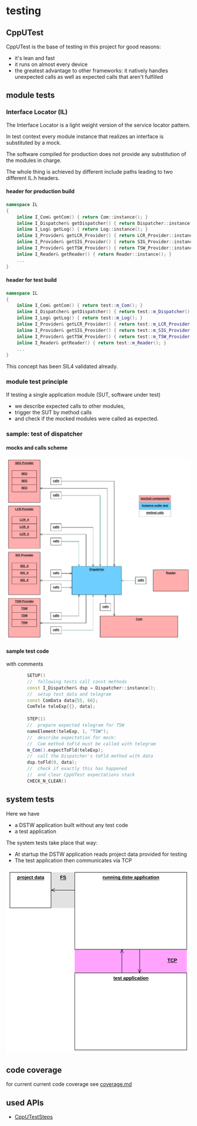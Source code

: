 # testing

## CppUTest
CppUTest is the base of testing in this project for good reasons:

-   it's lean and fast
-   it runs on almost every device
-   the greatest advantage to other frameworks: it natively handles unexpected calls as well as expected calls that aren't fulfilled

## module tests
### Interface Locator (IL)
The Interface Locator is a light weight version of the service locator pattern.

In test context every module instance that realizes an interface is substituted by a mock.

The software compiled for production does not provide any substitution of the modules in charge.

The whole thing is achieved by different include paths leading to two different IL.h headers.

#### header for production build 
```cpp
namespace IL
{
    inline I_Com& getCom() { return Com::instance(); }
    inline I_Dispatcher& getDispatcher() { return Dispatcher::instance(); }
    inline I_Log& getLog() { return Log::instance(); }
    inline I_Provider& getLCR_Provider() { return LCR_Provider::instance(); }
    inline I_Provider& getSIG_Provider() { return SIG_Provider::instance(); }
    inline I_Provider& getTSW_Provider() { return TSW_Provider::instance(); }
    inline I_Reader& getReader() { return Reader::instance(); }
    ...
}
```
#### header for test build 
```cpp
namespace IL
{
    inline I_Com& getCom() { return test::m_Com(); }
    inline I_Dispatcher& getDispatcher() { return test::m_Dispatcher(); }
    inline I_Log& getLog() { return test::m_Log(); }
    inline I_Provider& getLCR_Provider() { return test::m_LCR_Provider(); }
    inline I_Provider& getSIG_Provider() { return test::m_SIG_Provider(); }
    inline I_Provider& getTSW_Provider() { return test::m_TSW_Provider(); }
    inline I_Reader& getReader() { return test::m_Reader(); }
    ...
}
```
This concept has been SIL4 validated already.

### module test principle
If testing a single application module (SUT, software under test)
-   we describe expected calls to other modules,
-   trigger the SUT by method calls
-   and check if the mocked modules were called as expected.

### sample: test of dispatcher
#### mocks and calls scheme

![test Dispatcher](../specification/doc/test_dispatcher.svg) 

#### sample test code
with comments
```cpp
        SETUP()
        //  following tests call const methods
        const I_Dispatcher& dsp = Dispatcher::instance();
        //  setup test data and telegram
        const ComData data{55, 66};
        ComTele teleExp{{}, data};

        STEP(1)
        //  prepare expected telegram for TSW
        nameElement(teleExp, 1, "TSW");
        //  describe expectation for mock:
        //  Com method toFld must be called with telegram
        m_Com().expectToFld(teleExp);
        //  call the Dispatcher's toFld method with data
        dsp.toFld(0, data);
        //  check if exactly this has happened
        //  and clear CppUTest expectations stack
        CHECK_N_CLEAR()
```

## system tests
Here we have 
-   a DSTW application built without any test code
-   a test application 

The system tests take place that way:
- At startup the DSTW application reads project data provided for testing
- The test application then communicates via TCP   

![system tests](../specification/doc/sys_tests.svg) 

## code coverage
for current current code coverage see [coverage.md](coverage.md)

## used APIs
-   [CppUTestSteps](https://github.com/sorgom/CppUTestSteps)

